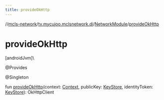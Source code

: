 ```yaml
---
title: provideOkHttp
---
```

//[mcls-network](../../../index.html)/[tv.mycujoo.mclsnetwork.di](../index.html)/[NetworkModule](index.html)/[provideOkHttp](provide-ok-http.html)



# provideOkHttp



[androidJvm]\




@Provides



@Singleton



fun [provideOkHttp](provide-ok-http.html)(context: [Context](https://developer.android.com/reference/kotlin/android/content/Context.html), publicKey: [KeyStore](../../tv.mycujoo.mclsnetwork.util/-key-store/index.html), identityToken: [KeyStore](../../tv.mycujoo.mclsnetwork.util/-key-store/index.html)): OkHttpClient




